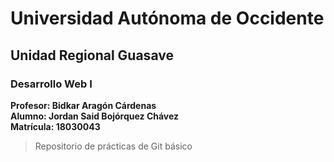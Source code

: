 # Universidad Autónoma de Occidente
## Unidad Regional Guasave
### Desarrollo Web I

**Profesor: Bidkar Aragón Cárdenas**<br>
**Alumno: Jordan Said Bojórquez Chávez<br>
Matrícula: 18030043**

> Repositorio de prácticas de Git básico